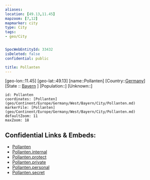 ```yaml
---
aliases: 
location: [49.13,11.45]
mapzoom: [7,12] 
mapmarker: city 
type: City
tags:
- geo/City


SpocWebEntityId: 33432
isDeleted: false
confidential: public

title: Pollanten
---
```

[geo-lon::11.45]
[geo-lat::49.13]
[name::Pollanten]
[Country::[Germany](geo/Continent/Europe/Germany.md)]
[State :: [Bayern](geo/Continent/Europe/Germany/West/Bayern.md) ]
[Population::]
[Unknown::]


```leaflet
id: Pollanten
coordinates: [Pollanten](geo/Continent/Europe/Germany/West/Bayern/City/Pollanten.md)
markerFile: [Pollanten](geo/Continent/Europe/Germany/West/Bayern/City/Pollanten.md)
defaultZoom: 11 
maxZoom: 18
```


## Confidential Links & Embeds: 
- [Pollanten](../../../../../../../../_public/geo/Continent/Europe/Germany/West/Bayern/City/Pollanten.md) 
- [Pollanten.internal](../../../../../../../../_internal/geo/Continent/Europe/Germany/West/Bayern/City/Pollanten.internal.md) 
- [Pollanten.protect](../../../../../../../../_protect/geo/Continent/Europe/Germany/West/Bayern/City/Pollanten.protect.md) 
- [Pollanten.private](../../../../../../../../_private/geo/Continent/Europe/Germany/West/Bayern/City/Pollanten.private.md) 
- [Pollanten.personal](../../../../../../../../_personal/geo/Continent/Europe/Germany/West/Bayern/City/Pollanten.personal.md) 
- [Pollanten.secret](../../../../../../../../_secret/geo/Continent/Europe/Germany/West/Bayern/City/Pollanten.secret.md) 
